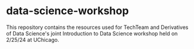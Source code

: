 # data-science-workshop
This repository contains the resources used for TechTeam and Derivatives of Data Science's joint Introduction to Data Science workshop held on 2/25/24 at UChicago.
